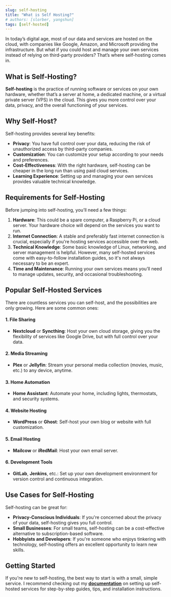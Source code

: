 ```yaml
---
slug: self-hosting
title: "What is Self Hosting?"
# authors: [slorber, yangshun]
tags: [self-hosted]
---
```

In today’s digital age, most of our data and services are hosted on the cloud, with companies like Google, Amazon, and Microsoft providing the infrastructure. But what if you could host and manage your own services instead of relying on third-party providers? That’s where self-hosting comes in.

<!-- truncate -->

## What is Self-Hosting?

**Self-hosting** is the practice of running software or services on your own hardware, whether that’s a server at home, a dedicated machine, or a virtual private server (VPS) in the cloud. This gives you more control over your data, privacy, and the overall functioning of your services.

## Why Self-Host?

Self-hosting provides several key benefits:
- **Privacy**: You have full control over your data, reducing the risk of unauthorized access by third-party companies.
- **Customization**: You can customize your setup according to your needs and preferences.
- **Cost-Effectiveness**: With the right hardware, self-hosting can be cheaper in the long run than using paid cloud services.
- **Learning Experience**: Setting up and managing your own services provides valuable technical knowledge.

## Requirements for Self-Hosting

Before jumping into self-hosting, you’ll need a few things:
1. **Hardware**: This could be a spare computer, a Raspberry Pi, or a cloud server. Your hardware choice will depend on the services you want to run.
2. **Internet Connection**: A stable and preferably fast internet connection is crucial, especially if you're hosting services accessible over the web.
3. **Technical Knowledge**: Some basic knowledge of Linux, networking, and server management is helpful. However, many self-hosted services come with easy-to-follow installation guides, so it's not always necessary to be an expert.
4. **Time and Maintenance**: Running your own services means you’ll need to manage updates, security, and occasional troubleshooting.

## Popular Self-Hosted Services

There are countless services you can self-host, and the possibilities are only growing. Here are some common ones:

#### 1. File Sharing
- **Nextcloud** or **Syncthing**: Host your own cloud storage, giving you the flexibility of services like Google Drive, but with full control over your data.

#### 2. Media Streaming
- **Plex** or **Jellyfin**: Stream your personal media collection (movies, music, etc.) to any device, anytime.

#### 3. Home Automation
- **Home Assistant**: Automate your home, including lights, thermostats, and security systems.

#### 4. Website Hosting
- **WordPress** or **Ghost**: Self-host your own blog or website with full customization.

#### 5. Email Hosting
- **Mailcow** or **iRedMail**: Host your own email server.

#### 6. Development Tools
- **GitLab**, **Jenkins**, etc.: Set up your own development environment for version control and continuous integration.

## Use Cases for Self-Hosting

Self-hosting can be great for:
- **Privacy-Conscious Individuals**: If you're concerned about the privacy of your data, self-hosting gives you full control.
- **Small Businesses**: For small teams, self-hosting can be a cost-effective alternative to subscription-based software.
- **Hobbyists and Developers**: If you're someone who enjoys tinkering with technology, self-hosting offers an excellent opportunity to learn new skills.

## Getting Started

If you're new to self-hosting, the best way to start is with a small, simple service. I recommend checking out my **[documentation](#)** on setting up self-hosted services for step-by-step guides, tips, and installation instructions.